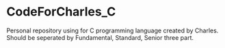 # CodeForCharles_C
Personal repository using for C programming language created by Charles.
Should be seperated by Fundamental, Standard, Senior three part.
